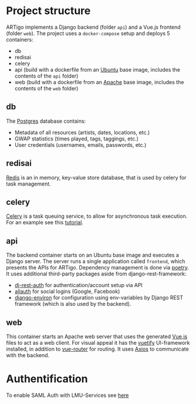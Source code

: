 # Project structure
ARTigo implements a Django backend (folder `api`) and a Vue.js frontend (folder `web`). The project uses a `docker-compose` setup and deploys 5 containers:
* db
* redisai
* celery
* api (build with a dockerfile from an [Ubuntu](https://ubuntu.com/) base image, includes the contents of the `api` folder)
* web (build with a dockerfile from an [Apache](https://httpd.apache.org/) base image, includes the contents of the `web` folder)

## db
The [Postgres](https://www.postgresql.org/) database contains:
* Metadata of all resources (artists, dates, locations, etc.)
* GWAP statistics (times played, tags, taggings, etc.)
* User credentials (usernames, emails, passwords, etc.)

## redisai
[Redis](https://redis.io/) is an in memory, key-value store database, that is used by celery for task management.

## celery
[Celery](https://docs.celeryproject.org/en/stable/index.html) is a task queuing service, to allow for asynchronous task execution. For an example see this [tutorial](https://stackabuse.com/asynchronous-tasks-in-django-with-redis-and-celery/).

## api
The backend container starts on an Ubuntu base image and executes a Django server. The server runs a single application called `frontend`, which presents the APIs for ARTigo. Dependency management is done via [poetry](https://python-poetry.org/). It uses additional third-party packages aside from django-rest-framework:
* [dj-rest-auth](https://github.com/iMerica/dj-rest-auth) for authentication/account setup via API
* [allauth](https://github.com/pennersr/django-allauth) for social logins (Google, Facebook)
* [django-environ](https://github.com/joke2k/django-environ) for configuration using env-variables
by Django REST framework (which is also used by the backend).

## web
This container starts an Apache web server that uses the generated [Vue.js](https://vuejs.org/) files to act as a web client. For visual appeal it has the [vuetify](https://vuejs.org/) UI-framework installed, in addition to [vue-router](https://router.vuejs.org/) for routing. It uses [Axios](https://axios-http.com/) to communicate with the backend.


# Authentification
To enable SAML Auth with LMU-Services see [here](https://doku.lrz.de/pages/viewpage.action?pageId=56919067)